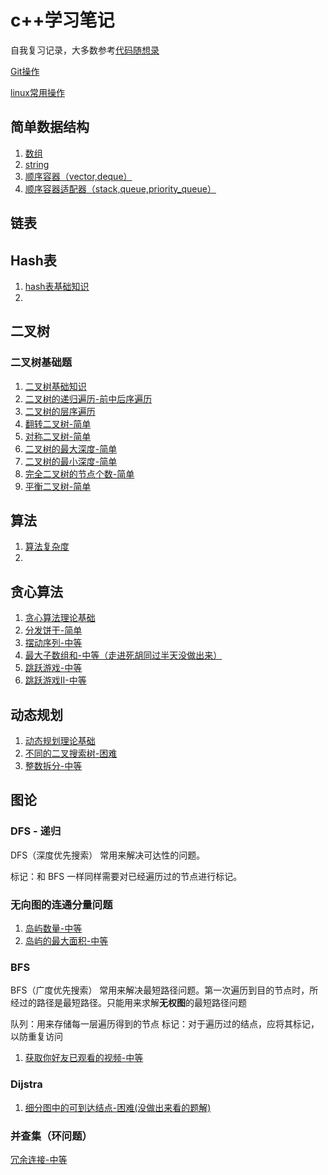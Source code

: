 # c++学习笔记

自我复习记录，大多数参考[代码随想录](https://github.com/youngyangyang04/leetcode-master/blob/master/README.md)

[Git操作](./basics/Git操作.md)

[linux常用操作](./basics/linux常用操作.md)

## 简单数据结构

1. [数组](./basics/数组.md)
2. [string](./basics/string.md)
3. [顺序容器（vector,deque）](./basics/顺序容器（vector,deque）.md)
4. [顺序容器适配器（stack,queue,priority_queue）](./basics/顺序容器适配器（stack,queue,priority_queue）.md)



## 链表



## Hash表

1. [hash表基础知识](./basics/hash表基础知识.md)
2. 



## 二叉树

### 二叉树基础题

1. [二叉树基础知识](./basics/二叉树.md)
2. [二叉树的递归遍历-前中后序遍历](./problems/144.94.145.二叉树的前中后序遍历.md)
3. [二叉树的层序遍历](./problems/102.二叉树的层序遍历.md)
4. [翻转二叉树-简单](./problems/226.翻转二叉树-简单.md)
5. [对称二叉树-简单](./problems/101.对称二叉树-简单.md)
6. [二叉树的最大深度-简单](./problems/104.二叉树的最大深度-简单.md)
7. [二叉树的最小深度-简单](./problems/111.二叉树的最小深度-简单.md)
8. [完全二叉树的节点个数-简单](./problems/222.完全二叉树的节点个数-简单.md)
9. [平衡二叉树-简单](./problems/110.平衡二叉树-简单.md)



## 算法

1. [算法复杂度](./basics/算法复杂度.md)
2. 



## 贪心算法 

1. [贪心算法理论基础](./basics/贪心算法理论基础.md)
2. [分发饼干-简单](./problems/455.分发饼干-简单.md)
3. [摆动序列-中等](./problems/376.摆动序列-中等.md)
4. [最大子数组和-中等（走进死胡同过半天没做出来）](./problems/53.最大子数组和-中等.md)
5. [跳跃游戏-中等](./problems/55.跳跃游戏-中等.md)
6. [跳跃游戏II-中等](./problems/45.跳跃游戏II-中等.md)



## 动态规划

1. [动态规划理论基础](./basics/动态规划理论基础.md)
2. [不同的二叉搜索树-困难](./problems/96.不同的二叉搜索树-困难.md)
3. [整数拆分-中等](./problems/343.整数拆分-中等.md)







## 图论

### DFS - 递归

DFS（深度优先搜索） 常用来解决可达性的问题。

标记：和 BFS 一样同样需要对已经遍历过的节点进行标记。

### 无向图的连通分量问题

1. [岛屿数量-中等](./problems/200.岛屿数量-中等.md)
2. [岛屿的最大面积-中等](./problems/695.岛屿的最大面积-中等.md)

### BFS

BFS（广度优先搜索） 常用来解决最短路径问题。第一次遍历到目的节点时，所经过的路径是最短路径。只能用来求解**无权图**的最短路径问题

队列：用来存储每一层遍历得到的节点
标记：对于遍历过的结点，应将其标记，以防重复访问

1. [获取你好友已观看的视频-中等](./problems/1311.获取你好友已观看的视频-中等.md)

### Dijstra

1. [细分图中的可到达结点-困难(没做出来看的题解)](./problem/882.细分图中的可到达结点-困难.md)



### 并查集（环问题）

[冗余连接-中等](./problems/684.冗余连接-中等.md)
